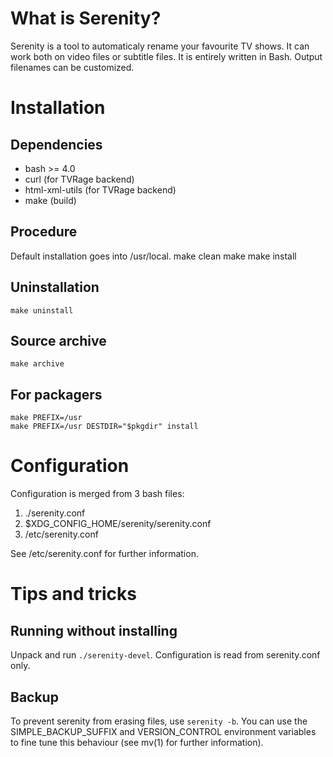 What is Serenity?
=================
Serenity is a tool to automaticaly rename your favourite TV shows.
It can work both on video files or subtitle files.
It is entirely written in Bash. Output filenames can be customized.

Installation
============
Dependencies
------------
- bash >= 4.0
- curl (for TVRage backend)
- html-xml-utils (for TVRage backend)
- make (build)

Procedure
---------
Default installation goes into /usr/local.
    make clean
    make
    make install

Uninstallation
--------------
    make uninstall

Source archive
--------------
    make archive

For packagers
-------------
    make PREFIX=/usr
    make PREFIX=/usr DESTDIR="$pkgdir" install

Configuration
=============
Configuration is merged from 3 bash files:

1.  ./serenity.conf
2.  $XDG_CONFIG_HOME/serenity/serenity.conf
3.  /etc/serenity.conf

See /etc/serenity.conf for further information.

Tips and tricks
===============
Running without installing
--------------------------
Unpack and run `./serenity-devel`. Configuration is read from serenity.conf only.

Backup
------
To prevent serenity from erasing files, use `serenity -b`. You can use the SIMPLE_BACKUP_SUFFIX and VERSION_CONTROL environment variables to fine tune this behaviour (see mv(1) for further information).
